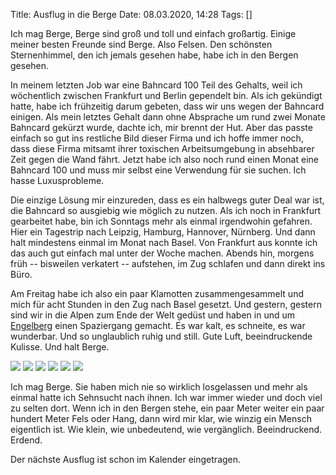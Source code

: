 Title: Ausflug in die Berge
Date: 08.03.2020, 14:28
Tags: []

Ich mag Berge, Berge sind groß und toll und einfach großartig. Einige meiner besten Freunde sind Berge. Also Felsen. Den schönsten Sternenhimmel, den ich jemals gesehen habe, habe ich in den Bergen gesehen.

In meinem letzten Job war eine Bahncard 100 Teil des Gehalts, weil ich wöchentlich zwischen Frankfurt und Berlin gependelt bin. Als ich gekündigt hatte, habe ich frühzeitig darum gebeten, dass wir uns wegen der Bahncard einigen. Als mein letztes Gehalt dann ohne Absprache um rund zwei Monate Bahncard gekürzt wurde, dachte ich, mir brennt der Hut. Aber das passte einfach so gut ins restliche Bild dieser Firma und ich hoffe immer noch, dass diese Firma mitsamt ihrer toxischen Arbeitsumgebung in absehbarer Zeit gegen die Wand fährt. Jetzt habe ich also noch rund einen Monat eine Bahncard 100 und muss mir selbst eine Verwendung für sie suchen. Ich hasse Luxusprobleme.

Die einzige Lösung mir einzureden, dass es ein halbwegs guter Deal war ist, die Bahncard so ausgiebig wie möglich zu nutzen. Als ich noch in Frankfurt gearbeitet habe, bin ich Sonntags mehr als einmal irgendwohin gefahren. Hier ein Tagestrip nach Leipzig, Hamburg, Hannover, Nürnberg. Und dann halt mindestens einmal im Monat nach Basel. Von Frankfurt aus konnte ich das auch gut einfach mal unter der Woche machen. Abends hin, morgens früh -- bisweilen verkatert -- aufstehen, im Zug schlafen und dann direkt ins Büro.

Am Freitag habe ich also ein paar Klamotten zusammengesammelt und mich für acht Stunden in den Zug nach Basel gesetzt. Und gestern, gestern sind wir in die Alpen zum Ende der Welt gedüst und haben in und um [Engelberg](https://de.wikipedia.org/wiki/Engelberg) einen Spaziergang gemacht. Es war kalt, es schneite, es war wunderbar. Und so unglaublich ruhig und still. Gute Luft, beeindruckende Kulisse. Und halt Berge.

![](IMG_8761.jpeg)
![](IMG_8818.jpeg)
![](IMG_8830.jpeg)
![](IMG_8833.jpeg)
![](IMG_8834.jpeg)
![](IMG_8845.jpeg)

Ich mag Berge. Sie haben mich nie so wirklich losgelassen und mehr als einmal hatte ich Sehnsucht nach ihnen. Ich war immer wieder und doch viel zu selten dort. Wenn ich in den Bergen stehe, ein paar Meter weiter ein paar hundert Meter Fels oder Hang, dann wird mir klar, wie winzig ein Mensch eigentlich ist. Wie klein, wie unbedeutend, wie vergänglich. Beeindruckend. Erdend.

Der nächste Ausflug ist schon im Kalender eingetragen.